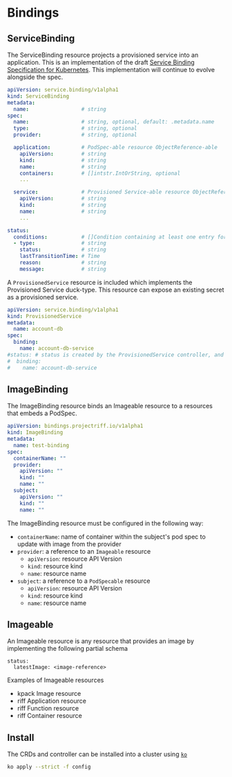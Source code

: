 # Bindings

## ServiceBinding

The ServiceBinding resource projects a provisioned service into an application. This is an implementation of the draft [Service Binding Specification for Kubernetes](https://github.com/application-stacks/service-binding-specification/tree/3d5eff32392f757de82d7719ea2869860ed803fa). This implementation will continue to evolve alongside the spec.

```yaml
apiVersion: service.binding/v1alpha1
kind: ServiceBinding
metadata:
  name:                 # string
spec:
  name:                 # string, optional, default: .metadata.name
  type:                 # string, optional
  provider:             # string, optional

  application:          # PodSpec-able resource ObjectReference-able
    apiVersion:         # string
    kind:               # string
    name:               # string
    containers:         # []intstr.IntOrString, optional
    ...

  service:              # Provisioned Service-able resource ObjectReference-able
    apiVersion:         # string
    kind:               # string
    name:               # string
    ...

status:
  conditions:           # []Condition containing at least one entry for `Ready`
  - type:               # string
    status:             # string
    lastTransitionTime: # Time
    reason:             # string
    message:            # string
```

A `ProvisionedService` resource is included which implements the Provisioned Service duck-type. This resource can expose an existing secret as a provisioned service.

```yaml
apiVersion: service.binding/v1alpha1
kind: ProvisionedService
metadata:
  name: account-db
spec:
  binding:
    name: account-db-service
#status: # status is created by the ProvisionedService controller, and is what implements the duck-type
#  binding:
#    name: account-db-service
```

## ImageBinding

The ImageBinding resource binds an Imageable resource to a resources that embeds a PodSpec.

```yaml
apiVersion: bindings.projectriff.io/v1alpha1
kind: ImageBinding
metadata:
  name: test-binding
spec:
  containerName: ""
  provider:
    apiVersion: ""
    kind: ""
    name: ""
  subject:
    apiVersion: ""
    kind: ""
    name: ""
```

The ImageBinding resource must be configured in the following way:
* `containerName`: name of container within the subject's pod spec to update with image from the provider
* `provider`: a reference to an `Imageable` resource
    * `apiVersion`: resource API Version
    * `kind`: resource kind
    * `name`: resource name
* `subject`: a reference to a `PodSpecable` resource
    * `apiVersion`: resource API Version
    * `kind`: resource kind
    * `name`: resource name


## Imageable
An Imageable resource is any resource that provides an image by implementing the following partial schema
```
status:
  latestImage: <image-reference>
```

Examples of Imageable resources
* kpack Image resource
* riff Application resource
* riff Function resource
* riff Container resource

## Install

The CRDs and controller can be installed into a cluster using [`ko`](https://github.com/google/ko)

```sh
ko apply --strict -f config
```
